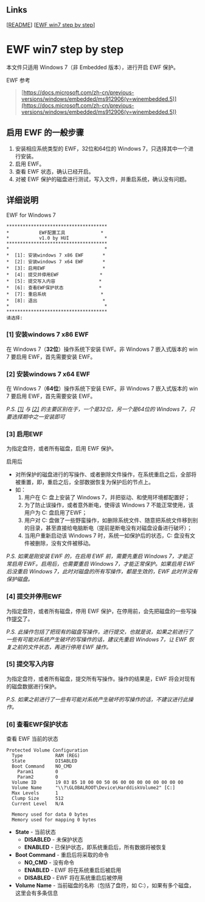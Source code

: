 ## Links
[[README](../README.md)]
[[EWF win7 step by step](<../doc/ewf-win7-step-by-step.md>)]

# EWF win7 step by step

本文件只适用 Windows 7（非 Embedded 版本），进行开启 EWF 保护。

EWF 参考

> [https://docs.microsoft.com/zh-cn/previous-versions/windows/embedded/ms912906(v=winembedded.5)](https://docs.microsoft.com/zh-cn/previous-versions/windows/embedded/ms912906(v=winembedded.5))

## 启用 EWF 的一般步骤

1. 安装相应系统类型的 EWF，32位和64位的 Windows 7，只选择其中一个进行安装。
2. 启用 EWF。
3. 查看 EWF 状态，确认已经开启。
4. 对被 EWF 保护的磁盘进行测试，写入文件，并重启系统，确认没有问题。

## 详细说明

EWF for Windows 7

```
*************************************
*           EWF配置工具             *
*           v1.0 by HUI             *
*************************************
*                                   *
*  [1]: 安装windows 7 x86 EWF       *
*  [2]: 安装windows 7 x64 EWF       *
*  [3]: 启用EWF                     *
*  [4]: 提交并停用EWF               *
*  [5]: 提交写入内容                *
*  [6]: 查看EWF保护状态             *
*  [7]: 重启系统                    *
*  [8]: 退出                        *
*                                   *
*************************************
请选择:
```

### [1] 安装windows 7 x86 EWF

在 Windows 7（**32位**）操作系统下安装 EWF。非 Windows 7 嵌入式版本的 win 7 要启用 EWF，首先需要安装 EWF。

### [2] 安装windows 7 x64 EWF

在 Windows 7（**64位**）操作系统下安装 EWF。非 Windows 7 嵌入式版本的 win 7 要启用 EWF，首先需要安装 EWF。

*P.S. [[1]](<#1-安装windows-7-x86-ewf>) 与 [[2]](<#2-安装windows-7-x64-ewf>) 的主要区别在于，一个是32位，另一个是64位的 Windows 7，只要选择期中之一安装即可*

### [3] 启用EWF

为指定盘符，或者所有磁盘，启用 EWF 保护。

启用后
- 对所保护的磁盘进行的写操作、或者删除文件操作，在系统重启之后，全部将被重置，即，重启之后，全部数据恢复为保护后的节点上。
- 如：
    1. 用户在 C: 盘上安装了 Windows 7，并把驱动、和使用环境都配置好；
    2. 为了防止误操作，或者意外断电，使得该 Windows 7 不能正常使用，该用户为 C: 盘启用了EWF；
    3. 用户对 C: 盘做了一些野蛮操作，如删除系统文件、随意把系统文件移到别的目录，甚至直接给电脑断电（提前是断电没有对磁盘设备进行破坏）；
    4. 当用户重新启动该 Windows 7 时，系统一如保护后的状态，C: 盘没有文件被删除，没有文件被移动。

*P.S. 如果是刚安装 EWF 的，在启用 EWF 前，需要先重启 Windows 7，才能正常启用 EWF。启用后，也需要重启 Windows 7，才能正常保护。如果启用 EWF 后没重启 Windows 7，此时对磁盘的所有写操作，都是生效的，EWF 此时并没有保护磁盘。*

### [4] 提交并停用EWF

为指定盘符，或者所有磁盘，停用 EWF 保护，在停用前，会先把磁盘的一些写操作[提交](<#5-提交写入内容>)了。

*P.S. 此操作包括了把现有的磁盘写操作，进行提交，也就是说，如果之前进行了一些有可能对系统产生破坏的写操作的话，建议先重启 Windows 7，让 EWF 恢复之前的文件状态，再进行停用 EWF 操作。*

### [5] 提交写入内容

为指定盘符，或者所有磁盘，提交所有写操作。操作的结果是，EWF 将会对现有的磁盘数据进行保护。

*P.S. 如果之前进行了一些有可能对系统产生破坏的写操作的话，不建议进行此操作。*

### [6] 查看EWF保护状态

查看 EWF 当前的状态

```
Protected Volume Configuration
  Type            RAM (REG)
  State           DISABLED
  Boot Command    NO_CMD
    Param1        0
    Param2        0
  Volume ID       19 03 B5 10 00 00 50 06 00 00 00 00 00 00 00 00
  Volume Name     "\\?\GLOBALROOT\Device\HarddiskVolume2" [C:]
  Max Levels      1
  Clump Size      512
  Current Level   N/A

  Memory used for data 0 bytes
  Memory used for mapping 0 bytes
```

- **State** - 当前状态
    - **DISABLED** - 未保护状态
    - **ENABLED** - 已保护状态，即系统重启后，所有数据将被恢复
- **Boot Command** - 重启后将采取的命令
    - **NO_CMD** - 没有命令
    - **ENABLED** - EWF 将在系统重启后被启用
    - **DISABLED** - EWF 将在系统重启后被停用
- **Volume Name** - 当前磁盘的名称（包括了盘符，如 C:），如果有多个磁盘，这里会有多条信息

